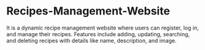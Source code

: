 # Recipes-Management-Website
It is a dynamic recipe management website where users can register, log in, and manage their recipes. Features include adding, updating, searching, and deleting recipes with details like name, description, and image.
